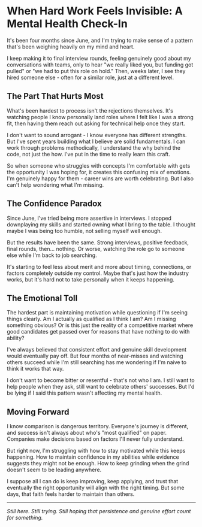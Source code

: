 # When Hard Work Feels Invisible: A Mental Health Check-In

It's been four months since June, and I'm trying to make sense of a pattern that's been weighing heavily on my mind and heart.

I keep making it to final interview rounds, feeling genuinely good about my conversations with teams, only to hear "we really liked you, but funding got pulled" or "we had to put this role on hold." Then, weeks later, I see they hired someone else - often for a similar role, just at a different level.

## The Part That Hurts Most

What's been hardest to process isn't the rejections themselves. It's watching people I know personally land roles where I felt like I was a strong fit, then having them reach out asking for technical help once they start.

I don't want to sound arrogant - I know everyone has different strengths. But I've spent years building what I believe are solid fundamentals. I can work through problems methodically, I understand the why behind the code, not just the how. I've put in the time to really learn this craft.

So when someone who struggles with concepts I'm comfortable with gets the opportunity I was hoping for, it creates this confusing mix of emotions. I'm genuinely happy for them - career wins are worth celebrating. But I also can't help wondering what I'm missing.

## The Confidence Paradox

Since June, I've tried being more assertive in interviews. I stopped downplaying my skills and started owning what I bring to the table. I thought maybe I was being too humble, not selling myself well enough.

But the results have been the same. Strong interviews, positive feedback, final rounds, then... nothing. Or worse, watching the role go to someone else while I'm back to job searching.

It's starting to feel less about merit and more about timing, connections, or factors completely outside my control. Maybe that's just how the industry works, but it's hard not to take personally when it keeps happening.

## The Emotional Toll

The hardest part is maintaining motivation while questioning if I'm seeing things clearly. Am I actually as qualified as I think I am? Am I missing something obvious? Or is this just the reality of a competitive market where good candidates get passed over for reasons that have nothing to do with ability?

I've always believed that consistent effort and genuine skill development would eventually pay off. But four months of near-misses and watching others succeed while I'm still searching has me wondering if I'm naive to think it works that way.

I don't want to become bitter or resentful - that's not who I am. I still want to help people when they ask, still want to celebrate others' successes. But I'd be lying if I said this pattern wasn't affecting my mental health.

## Moving Forward

I know comparison is dangerous territory. Everyone's journey is different, and success isn't always about who's "most qualified" on paper. Companies make decisions based on factors I'll never fully understand.

But right now, I'm struggling with how to stay motivated while this keeps happening. How to maintain confidence in my abilities while evidence suggests they might not be enough. How to keep grinding when the grind doesn't seem to be leading anywhere.

I suppose all I can do is keep improving, keep applying, and trust that eventually the right opportunity will align with the right timing. But some days, that faith feels harder to maintain than others.

---

*Still here. Still trying. Still hoping that persistence and genuine effort count for something.*